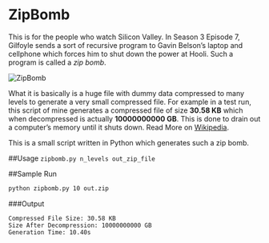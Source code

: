 # ZipBomb

This is for the people who watch Silicon Valley. In Season 3 Episode 7, Gilfoyle sends a sort of recursive program to Gavin Belson’s laptop and cellphone which forces him to shut down the power at Hooli. Such a program is called a *zip bomb*.

![ZipBomb](https://raw.githubusercontent.com/abdulfatir/ZipBomb/master/images/zipbomb.png)

What it is basically is a huge file with dummy data compressed to many levels to generate a very small compressed file. For example in a test run, this script of mine generates a compressed file of size **30.58 KB** which when decompressed is actually **10000000000 GB**. This is done to drain out a computer’s memory until it shuts down. Read More on [Wikipedia](https://en.wikipedia.org/wiki/Zip_bomb#Details_and_use).

This is a small script written in Python which generates such a zip bomb.

##Usage
`zipbomb.py n_levels out_zip_file`

##Sample Run

```bash
python zipbomb.py 10 out.zip  
```
###Output
```
Compressed File Size: 30.58 KB  
Size After Decompression: 10000000000 GB  
Generation Time: 10.40s
```



